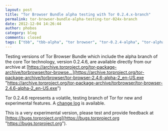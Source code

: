 ```yaml
---
layout: post
title: "Tor Browser Bundle alpha testing with Tor 0.2.4.x-branch"
permalink: tor-browser-bundle-alpha-testing-tor-024x-branch
date: 2012-12-04 14:26:44
author: phobos
category: blog
comments: closed
tags: ["tbb", "tbb-alpha", "tor browser", "tor-0.2.4-alpha", "tor-alpha"]
---
```


Testing versions of Tor Browser Bundle which include the alpha branch of the core Tor technology, version 0.2.4.6, are available directly from our archive at [https://archive.torproject.org/tor-package-archive/torbrowser/tor-browse...](https://archive.torproject.org/tor-package-archive/torbrowser/tor-browser-2.4.6-alpha-2_en-US.exe "https://archive.torproject.org/tor-package-archive/torbrowser/tor-browser-2.4.6-alpha-2_en-US.exe")

Tor 0.2.4.6 represents a volatile, testing branch of Tor for new and experimental features. A [change log](https://gitweb.torproject.org/tor.git/blob/b13c6becc892d9716d8645f16b5d03bdb0b34651:/ChangeLog) is available.

This is a very experimental version, please test and provide feedback at [https://bugs.torproject.org](https://bugs.torproject.org "https://bugs.torproject.org").
